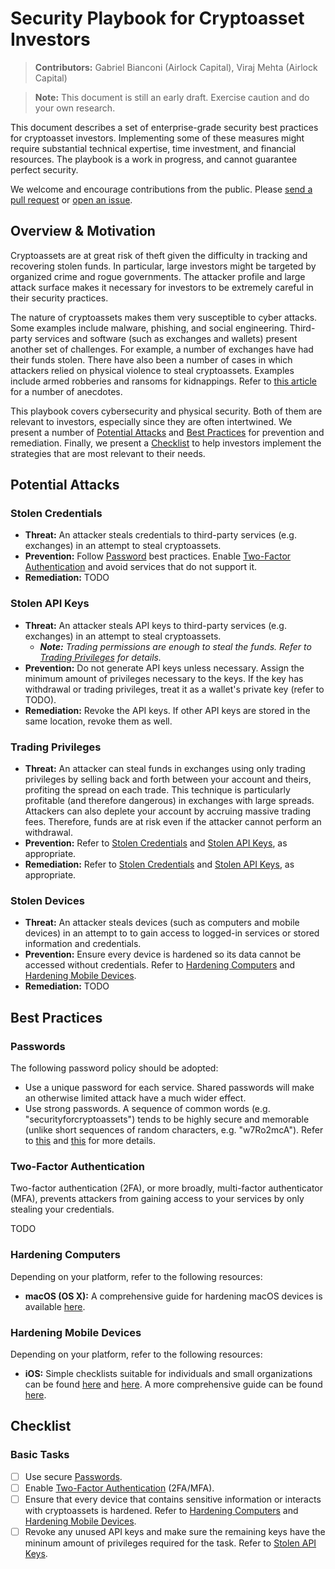 # Security Playbook for Cryptoasset Investors

> **Contributors:** Gabriel Bianconi (Airlock Capital), Viraj Mehta (Airlock Capital)

> **Note:** This document is still an early draft. Exercise caution and do your own research.


This document describes a set of enterprise-grade security best practices for cryptoasset investors. Implementing some of these measures might require substantial technical expertise, time investment, and financial resources. The playbook is a work in progress, and cannot guarantee perfect security. 

We welcome and encourage contributions from the public. Please [send a pull request](https://github.com/GabrielBianconi/cryptoasset-security-playbook/pulls) or [open an issue](https://github.com/GabrielBianconi/cryptoasset-security-playbook/issues).


## Overview & Motivation

Cryptoassets are at great risk of theft given the difficulty in tracking and recovering stolen funds. In particular, large investors might be targeted by organized crime and rogue governments. The attacker profile and large attack surface makes it necessary for investors to be extremely careful in their security practices.

The nature of cryptoassets makes them very susceptible to cyber attacks. Some examples include malware, phishing, and social engineering. Third-party services and software (such as exchanges and wallets) present another set of challenges. For example, a number of exchanges have had their funds stolen. There have also been a number of cases in which attackers relied on physical violence to steal cryptoassets. Examples include armed robberies and ransoms for kidnappings. Refer to [this article](https://www.nytimes.com/2018/02/18/technology/virtual-currency-extortion.html) for a number of anecdotes.

This playbook covers cybersecurity and physical security. Both of them are relevant to investors, especially since they are often intertwined. We present a number of [Potential Attacks](#potential-attacks) and [Best Practices](#best-practices) for prevention and remediation. Finally, we present a [Checklist](#checklist) to help investors implement the strategies that are most relevant to their needs.


## Potential Attacks


### Stolen Credentials

- **Threat:** An attacker steals credentials to third-party services (e.g. exchanges) in an attempt to steal cryptoassets.
- **Prevention:** Follow [Password](#passwords) best practices. Enable [Two-Factor Authentication](#two-factor-authentication) and avoid services that do not support it.
- **Remediation:** TODO


### Stolen API Keys

- **Threat:** An attacker steals API keys to third-party services (e.g. exchanges) in an attempt to steal cryptoassets.
  - ***Note:** Trading permissions are enough to steal the funds. Refer to [Trading Privileges](#trading-privileges) for details.*
- **Prevention:** Do not generate API keys unless necessary. Assign the minimum amount of privileges necessary to the keys. If the key has withdrawal or trading privileges, treat it as a wallet's private key (refer to TODO).
- **Remediation:** Revoke the API keys. If other API keys are stored in the same location, revoke them as well.


### Trading Privileges

- **Threat:** An attacker can steal funds in exchanges using only trading privileges by selling back and forth between your account and theirs, profiting the spread on each trade. This technique is particularly profitable (and therefore dangerous) in exchanges with large spreads. Attackers can also deplete your account by accruing massive trading fees. Therefore, funds are at risk even if the attacker cannot perform an withdrawal.
- **Prevention:** Refer to [Stolen Credentials](#stolen-credentials) and [Stolen API Keys](#stolen-api-keys), as appropriate.
- **Remediation:** Refer to [Stolen Credentials](#stolen-credentials) and [Stolen API Keys](#stolen-api-keys), as appropriate.


### Stolen Devices

- **Threat:** An attacker steals devices (such as computers and mobile devices) in an attempt to to gain access to logged-in services or stored information and credentials.
- **Prevention:** Ensure every device is hardened so its data cannot be accessed without credentials. Refer to [Hardening Computers](#hardening-computers) and [Hardening Mobile Devices](#hardening-mobile-devices). 
- **Remediation:** TODO


## Best Practices

### Passwords

The following password policy should be adopted:

- Use a unique password for each service. Shared passwords will make an otherwise limited attack have a much wider effect.
- Use strong passwords. A sequence of common words (e.g. "securityforcryptoassets") tends to be highly secure and memorable (unlike short sequences of random characters, e.g. "w7Ro2mcA"). Refer to [this](https://baekdal.com/thoughts/password-security-usability/) and [this](https://xkcd.com/936/) for more details.

### Two-Factor Authentication

Two-factor authentication (2FA), or more broadly, multi-factor authenticator (MFA), prevents attackers from gaining access to your services by only stealing your credentials.

TODO

### Hardening Computers

Depending on your platform, refer to the following resources:

- **macOS (OS X):** A comprehensive guide for hardening macOS devices is available [here](https://github.com/drduh/macOS-Security-and-Privacy-Guide).

### Hardening Mobile Devices

Depending on your platform, refer to the following resources:

- **iOS:** Simple checklists suitable for individuals and small organizations can be found [here](https://security.utexas.edu/handheld-hardening-checklists/ios) and [here](https://ecn.io/ios-hardening-guide-df60535c6c5). A more comprehensive guide can be found [here](https://www.asd.gov.au/publications/protect/ios-hardening-guide.htm).



## Checklist

### Basic Tasks

- [ ] Use secure [Passwords](#passwords).
- [ ] Enable [Two-Factor Authentication](#two-factor-authentication-2fa) (2FA/MFA).
- [ ] Ensure that every device that contains sensitive information or interacts with cryptoassets is hardened. Refer to [Hardening Computers](#hardening-computers) and [Hardening Mobile Devices](#hardening-mobile-devices).
- [ ] Revoke any unused API keys and make sure the remaining keys have the mininum amount of privileges required for the task. Refer to [Stolen API Keys](#stolen-api-keys).
